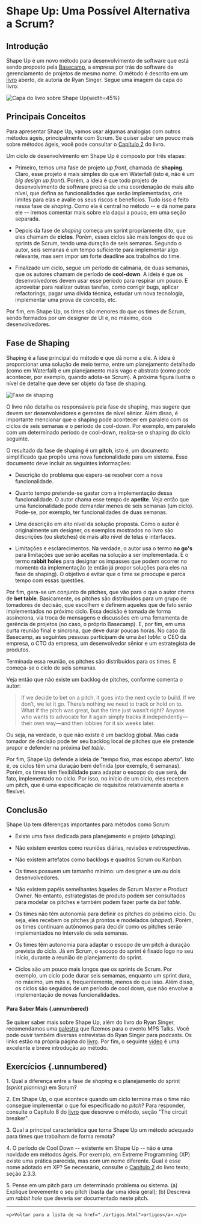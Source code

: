 

# Shape Up: Uma Possível Alternativa a Scrum? 

## Introdução

Shape Up é um novo método para desenvolvimento de software que está
sendo proposto pela [Basecamp](https://basecamp.com/),  a empresa por
trás do software de gerenciamento de projetos de mesmo nome. O método
é descrito em um [livro](https://basecamp.com/shapeup) aberto, de
autoria de Ryan Singer. Segue uma imagem da capa do livro:

![Capa do livro sobre Shape Up](./figs/shapeup-cover.jpg){width=45%}

## Principais Conceitos

Para apresentar Shape Up, vamos usar algumas analogias com outros
métodos ágeis, principalmente com Scrum. Se quiser saber
um pouco mais sobre métodos ágeis, você pode consultar o 
[Capítulo 2](../cap2.html) do livro.

Um ciclo de desenvolvimento em Shape Up é composto por três etapas:

* Primeiro, temos uma fase de projeto *up front*, chamada de
**shaping**. Claro, esse projeto é mais simples do que em Waterfall
(isto é, não é um *big design up front*). Porém, a ideia é que todo
projeto de desenvolvimento de software precisa de uma coordenação de
mais alto nível, que defina as funcionalidades que serão implementadas, crie
limites para elas e avalie os seus riscos e benefícios. Tudo isso é
feito nessa fase de *shaping*. Como ela é central no método -- e dá nome
para ele -- iremos comentar mais sobre ela daqui a pouco, em uma seção
separada.

* Depois da fase de *shaping* começa um sprint propriamente dito, que
eles chamam de **ciclos**. Porém, esses ciclos são mais longos do que
os sprints de Scrum, tendo uma duração de seis semanas. Segundo o
autor, seis semanas é um tempo suficiente para implementar algo
relevante, mas sem impor um forte deadline aos trabalhos do time.

* Finalizado um ciclo, segue um período de calmaria, de duas semanas,
que os autores chamam de período de **cool-down**. A ideia é que os
desenvolvedores devem usar esse período para respirar um pouco. E
aproveitar para realizar outras tarefas, como corrigir bugs, aplicar
refactorings, pagar uma dívida técnica, estudar um nova tecnologia, 
implementar uma prova de conceito, etc. 

Por fim, em Shape Up, os times são menores do que os times de Scrum, 
sendo formados  por um designer de UI e, no máximo, dois
desenvolvedores.


## Fase de Shaping 

Shaping é a fase principal do método e que dá nome a ele. A ideia é
proporcionar uma solução de meio termo, entre um planejamento
detalhado (como em Waterfall) e um planejamento mais vago e abstrato
(como pode acontecer, por exemplo, quando adota-se Scrum). A próxima
figura ilustra o nível de detalhe que deve ser objeto da fase de
shaping.

![Fase de shaping](./figs/shapeup-fig1.png)

O livro não detalha os responsáveis pela fase de shaping, mas sugere que
devem ser desenvolvedores e gerentes de nível sênior. Além disso, é
importante mencionar que o shaping pode acontecer em paralelo
com os ciclos de seis semanas e o período de cool-down. Por exemplo,
em paralelo com um determinado período de cool-down, realiza-se o shaping
do ciclo seguinte.

O resultado da fase de shaping é um **pitch**, isto é, um documento
simplificado que propõe uma nova funcionalidade para um sistema.
Esse documento deve incluir as seguintes informações:

* Descrição do problema que espera-se resolver com a nova funcionalidade.

* Quanto tempo pretende-se gastar com a implementação dessa funcionalidade. O
autor chama esse tempo de **apetite**. Veja então que uma funcionalidade pode
demandar menos de seis semanas (um ciclo). Pode-se, por exemplo, ter
funcionalidades de duas semanas.

* Uma descrição em alto nível da solução proposta. Como o autor é 
originalmente um designer, os exemplos mostrados no livro
são descrições (ou sketches) de mais alto nível de telas e
interfaces.

* Limitações e esclarecimentos. Na verdade, o autor usa o termo **no
go's** para limitações que serão aceitas na solução a ser
implementada. E o termo **rabbit holes** para designar os 
impasses que podem ocorrer no  momento da implementação (e então já
propor soluções para eles na fase de shaping). O objetivo é evitar
que o time se preocupe e perca tempo com essas questões.

Por fim, gera-se um conjunto de pitches, que vão para o que o autor
chama de **bet table**. Basicamente, os pitches são distribuídos para um
grupo de tomadores de decisão, que escolhem e definem aqueles que de
fato serão implementados no próximo ciclo. Essa decisão é tomada de
forma assíncrona, via troca de mensagens e discussões em uma ferramenta de
gerência de projetos (no caso, o próprio Basecamp). E, por fim, 
em uma curta reunião final e síncrona, que deve durar poucas horas. No caso da
Basecamp, as seguintes pessoas participam de uma *bet table*: o CEO da
empresa, o CTO da empresa, um desenvolvedor sênior e um estrategista de
produtos.

Terminada essa reunião, os pitches são distribuídos para os times. E
começa-se o ciclo de seis semanas.

Veja então que não existe um backlog de pitches, conforme comenta o 
autor:

> If we decide to bet on a pitch, it goes into the next cycle to
build. If we don’t, we let it go. There’s nothing we need to track or
hold on to. What if the pitch was great, but the time just wasn’t
right? Anyone who wants to advocate for it again simply tracks it
independently—their own way—and then lobbies for it six weeks later. 

Ou seja, na verdade, o que não existe é um backlog global. Mas
cada tomador de decisão pode ter seu backlog local de pitches 
que ele pretende propor e defender na próxima *bet table*.

Por fim, Shape Up defende a ideia de "tempo fixo, mas escopo aberto".
Isto é, os ciclos têm uma duração bem definida (por exemplo, 6 semanas).
Porém, os times têm flexibilidade para adaptar o escopo do que será,
de fato, implementado no ciclo. Por isso, no início de um ciclo, eles 
recebem um pitch, que é uma especificação de requisitos relativamente
aberta e flexível.

## Conclusão

Shape Up tem diferenças importantes para métodos como Scrum:

* Existe uma fase dedicada para planejamento e projeto (*shaping*).

* Não existem eventos como reuniões diárias, revisões e retrospectivas.

* Não existem artefatos como backlogs e quadros Scrum ou Kanban.

* Os times possuem um tamanho mínimo: um designer e um ou dois
desenvolvedores.

* Não existem papéis semelhantes àqueles de Scrum Master e Product
Owner. No entanto, estrategistas de produto podem ser consultados
para modelar os pitches e também podem fazer parte da *bet table*.

* Os times não têm autonomia para definir os pitches do próximo ciclo. 
Ou seja, eles recebem os pitches já prontos e modelados (*shaped*).
Porém, os times continuam autônomos para decidir 
como os pitches serão implementados no intervalo de seis semanas.

* Os times têm autonomia para adaptar o escopo de um pitch
à duração prevista do ciclo. Já em Scrum, o escopo do sprint é fixado
logo no seu início, durante a reunião de planejamento do sprint.

* Ciclos são um pouco mais longos que os sprints de Scrum. Por exemplo,
um ciclo pode durar seis semamas, enquanto um sprint dura, no máximo, um
mês e, frequentemente, menos do que isso. Além disso, os ciclos são
seguidos de um período de cool down, que não envolve a implementação
de novas funcionalidades.

#### Para Saber Mais {.unnumbered}

Se quiser saber mais sobre Shape Up, além do livro do Ryan Singer, 
recomendamos uma [palestra](https://youtu.be/CsgrTWtuBuE) que fizemos 
para o evento MPS Talks. Você pode ouvir também diversas entrevistas 
do Ryan Singer para podcasts. Os links estão 
na própria página do [livro](https://basecamp.com/shapeup). Por fim,
o seguinte [vídeo](https://youtu.be/h_8M23wVjXk) é uma excelente e 
breve introdução ao método.

## Exercícios {.unnumbered}

1\. Qual a diferença entre a fase de *shaping* e o planejamento do sprint 
(*sprint planning*) em Scrum?

2\. Em Shape Up, o que acontece quando um ciclo termina mas o time não consegue implementar o que foi especificado no *pitch*? Para responder, consulte o Capítulo 8 
do [livro](https://basecamp.com/shapeup/2.2-chapter-08#the-circuit-breaker) 
que descreve o método, seção "The circuit breaker".

3\. Qual a principal característica que torna Shape Up 
um método adequado para times que trabalham de forma remota?

4\. O período de Cool Down -- existente em Shape Up -- não é uma 
novidade em métodos ágeis. Por exemplo, em Extreme Programming 
(XP) existe uma prática parecida, mas com um nome diferente. 
Qual é esse nome adotado em XP? Se necessário, consulte o 
[Capítulo 2](../cap2.html#pr%C3%A1ticas-sobre-o-processo-de-desenvolvimento) 
do livro texto, seção 2.3.3.

5\. Pense em um pitch para um determinado problema ou 
sistema. (a) Explique brevemente o seu pitch (basta dar uma 
ideia geral); (b) Descreva um *rabbit hole* que deveria ser 
documentado neste pitch.

* * * 

```{=html}
<p>Voltar para a lista de <a href="./artigos.html">artigos</a>.</p>
```